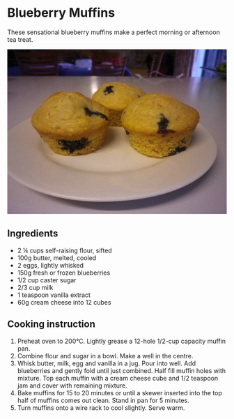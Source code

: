 # Blueberry Muffins

These sensational blueberry muffins make a perfect morning or afternoon tea treat.

![Blueberry-Muffins](../.gitbook/assets/blueberry-muffins.jpg)

## Ingredients

* 2 ¼ cups self-raising flour, sifted
* 100g butter, melted, cooled
* 2 eggs, lightly whisked
* 150g fresh or frozen blueberries
* 1/2 cup caster sugar
* 2/3 cup milk
* 1 teaspoon vanilla extract
* 60g cream cheese into 12 cubes

## Cooking instruction

1. Preheat oven to 200°C. Lightly grease a 12-hole 1/2-cup capacity muffin pan.
2. Combine flour and sugar in a bowl. Make a well in the centre.
3. Whisk butter, milk, egg and vanilla in a jug. Pour into well. Add blueberries and gently fold until just combined. Half fill muffin holes with mixture. Top each muffin with a cream cheese cube and 1/2 teaspoon jam and cover with remaining mixture.
4. Bake muffins for 15 to 20 minutes or until a skewer inserted into the top half of muffins comes out clean. Stand in pan for 5 minutes. 
5. Turn muffins onto a wire rack to cool slightly. Serve warm.


